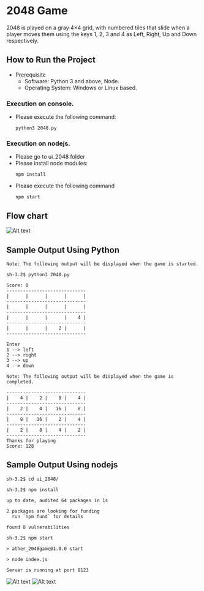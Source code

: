 # 2048 Game

2048 is played on a gray 4×4 grid, with numbered tiles that slide when a player moves them using the keys 1, 2, 3 and 4 as Left, Right, Up and Down respectively.

## How to Run the Project
* Prerequisite
    * Software: Python 3 and above, Node.
    * Operating System: Windows or Linux based. 
### Execution on console.
* Please execute the following command: 
    ```
    python3 2048.py
    ```
### Execution on nodejs.
* Please go to ui_2048 folder
* Please install node modules:
    ```
    npm install
    ```
* Please execute the following command
    ```
    npm start
    ```


## Flow chart

![Alt text](design/design-2048.png?raw=true "Flowchart")

## Sample Output Using Python
```
Note: The following output will be displayed when the game is started.

sh-3.2$ python3 2048.py

Score: 0
-----------------------------
|      |      |      |      |
-----------------------------
|      |      |      |      |
-----------------------------
|      |      |      |    4 |
-----------------------------
|      |      |    2 |      |
-----------------------------

Enter 
1 --> left
2 --> right
3 --> up
4 --> down

Note: The following output will be displayed when the game is completed.

-----------------------------
|    4 |    2 |    8 |    4 |
-----------------------------
|    2 |    4 |   16 |    8 |
-----------------------------
|    8 |   16 |    2 |    4 |
-----------------------------
|    2 |    8 |    4 |    2 |
-----------------------------
Thanks for playing
Score: 128
```

## Sample Output Using nodejs
```
sh-3.2$ cd ui_2048/

sh-3.2$ npm install

up to date, audited 64 packages in 1s

2 packages are looking for funding
  run `npm fund` for details

found 0 vulnerabilities

sh-3.2$ npm start

> ather_2048game@1.0.0 start

> node index.js

Server is running at port 8123

```
![Alt text](design/outputUI_Start.png?raw=true "Start")
![Alt text](design/outputUI_GameOver.png?raw=true "GameOver")